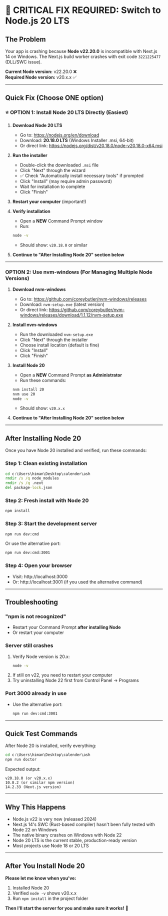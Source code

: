 # 🚨 CRITICAL FIX REQUIRED: Switch to Node.js 20 LTS

## The Problem

Your app is crashing because **Node v22.20.0** is incompatible with Next.js 14 on Windows. 
The Next.js build worker crashes with exit code `3221225477` (DLL/SWC issue).

**Current Node version:** v22.20.0 ❌  
**Required Node version:** v20.x.x ✅

---

## Quick Fix (Choose ONE option)

### ⭐ OPTION 1: Install Node 20 LTS Directly (Easiest)

1. **Download Node 20 LTS**
   - Go to: https://nodejs.org/en/download
   - Download: **20.18.0 LTS** (Windows Installer .msi, 64-bit)
   - Or direct link: https://nodejs.org/dist/v20.18.0/node-v20.18.0-x64.msi

2. **Run the installer**
   - Double-click the downloaded `.msi` file
   - Click "Next" through the wizard
   - ✅ Check "Automatically install necessary tools" if prompted
   - Click "Install" (may require admin password)
   - Wait for installation to complete
   - Click "Finish"

3. **Restart your computer** (important!)

4. **Verify installation**
   - Open a **NEW** Command Prompt window
   - Run:
   ```bat
   node -v
   ```
   - Should show: `v20.18.0` or similar

5. **Continue to "After Installing Node 20" section below**

---

### OPTION 2: Use nvm-windows (For Managing Multiple Node Versions)

1. **Download nvm-windows**
   - Go to: https://github.com/coreybutler/nvm-windows/releases
   - Download: `nvm-setup.exe` (latest version)
   - Or direct link: https://github.com/coreybutler/nvm-windows/releases/download/1.1.12/nvm-setup.exe

2. **Install nvm-windows**
   - Run the downloaded `nvm-setup.exe`
   - Click "Next" through the installer
   - Choose install location (default is fine)
   - Click "Install"
   - Click "Finish"

3. **Install Node 20**
   - Open a **NEW** Command Prompt **as Administrator**
   - Run these commands:
   ```bat
   nvm install 20
   nvm use 20
   node -v
   ```
   - Should show: `v20.x.x`

4. **Continue to "After Installing Node 20" section below**

---

## After Installing Node 20

Once you have Node 20 installed and verified, run these commands:

### Step 1: Clean existing installation
```bat
cd c:\Users\himan\Desktop\calender\ash
rmdir /s /q node_modules
rmdir /s /q .next
del package-lock.json
```

### Step 2: Fresh install with Node 20
```bat
npm install
```

### Step 3: Start the development server
```bat
npm run dev:cmd
```

Or use the alternative port:
```bat
npm run dev:cmd:3001
```

### Step 4: Open your browser
- Visit: http://localhost:3000
- Or: http://localhost:3001 (if you used the alternative command)

---

## Troubleshooting

### "npm is not recognized"
- Restart your Command Prompt **after installing Node**
- Or restart your computer

### Server still crashes
1. Verify Node version is 20.x:
   ```bat
   node -v
   ```
2. If still on v22, you need to restart your computer
3. Try uninstalling Node 22 first from Control Panel → Programs

### Port 3000 already in use
- Use the alternative port:
  ```bat
  npm run dev:cmd:3001
  ```

---

## Quick Test Commands

After Node 20 is installed, verify everything:

```bat
cd c:\Users\himan\Desktop\calender\ash
npm run doctor
```

Expected output:
```
v20.18.0 (or v20.x.x)
10.8.2 (or similar npm version)
14.2.33 (Next.js version)
```

---

## Why This Happens

- Node.js v22 is very new (released 2024)
- Next.js 14's SWC (Rust-based compiler) hasn't been fully tested with Node 22 on Windows
- The native binary crashes on Windows with Node 22
- Node 20 LTS is the current stable, production-ready version
- Most projects use Node 18 or 20 LTS

---

## After You Install Node 20

**Please let me know when you've:**
1. Installed Node 20
2. Verified `node -v` shows v20.x.x
3. Run `npm install` in the project folder

**Then I'll start the server for you and make sure it works!** 🚀
